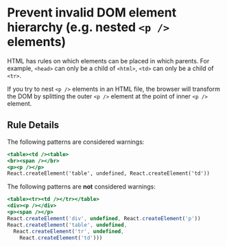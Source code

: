 # Prevent invalid DOM element hierarchy (e.g. nested `<p />` elements)

HTML has rules on which elements can be placed in which parents.
For example, `<head>` can only be a child of `<html>`, `<td>` can only be a child of `<tr>`.

If you try to nest `<p />` elements in an HTML file, the browser will transform the DOM
by splitting the outer `<p />` element at the point of inner `<p />` element.

## Rule Details

The following patterns are considered warnings:

```jsx
<table><td /><table>
<br><span /></br>
<p><p /></p>
React.createElement('table', undefined, React.createElement('td'))
```

The following patterns are **not** considered warnings:

```jsx
<table><tr><td /></tr></table>
<div><p /></div>
<p><span /></p>
React.createElement('div', undefined, React.createElement('p'))
React.createElement('table', undefined,
  React.createElement('tr', undefined,
    React.createElement('td')))
```
